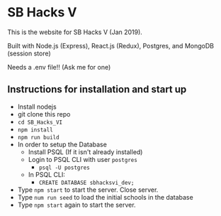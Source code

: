 # SB Hacks V

This is the website for SB Hacks V (Jan 2019).

Built with Node.js (Express), React.js (Redux), Postgres, and MongoDB (session store)

Needs a .env file!! (Ask me for one)

## Instructions for installation and start up
  * Install nodejs
  * git clone this repo
  * `cd SB_Hacks_VI`
  * `npm install`
  * `npm run build`
  * In order to setup the Database
    * Install PSQL (If it isn't already installed)
    * Login to PSQL CLI with user ```postgres```
      * ```psql -U postgres```
    * In PSQL CLI:
      * `CREATE DATABASE sbhacksvi_dev;`
  * Type `npm start` to start the server. Close server.
  * Type `num run seed` to load the initial schools in the database
  * Type `npm start` again to start the server.
